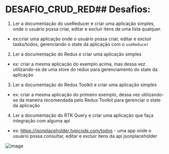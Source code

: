 # DESAFIO_CRUD_RED## Desafios:

1. Ler a documentação do useReducer e criar uma aplicação simples, onde o usuário possa criar, editar e excluir itens de uma lista qualquer.
  - ex:criar uma aplicação onde o usuário possa criar, editar e excluir tasks/todos, gerenciando o state da aplicação com o `useReducer`
  
2. Ler a documentação do Redux e criar uma aplicação simples
  - ex: criar a mesma aplicação do exemplo acima, mas dessa vez utilizando-se de uma store do redux para gerenciamento do state da aplicação  
 
3. Ler a documentação do Redux Toolkit e criar uma aplicação simples
  - ex: criar a mesma aplicação do primeiro exemplo, dessa vez utilizando-se da maneira recomendada pelo Redux Toolkit para gerenciar o state da aplicação
 
4. Ler a documentação do RTK Query e criar uma aplicação que faça integração com alguma api
  - ex: https://jsonplaceholder.typicode.com/todos - uma app onde o usuário possa consultar, editar e excluir itens da api jsonplaceholder

![image](https://github.com/adailtonygor/DESAFIO_CRUD_REDUX/assets/105685493/a84b58aa-7d2b-42cc-811a-9e0da40df092)
